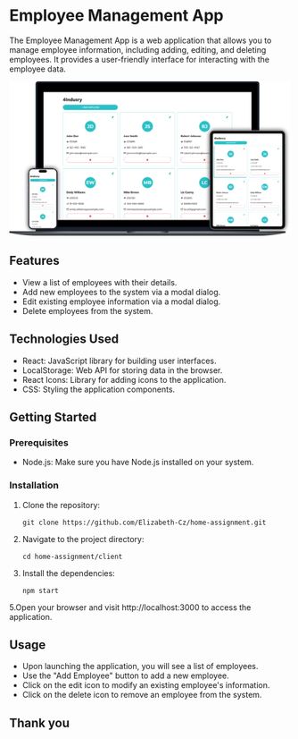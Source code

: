 # Employee Management App

The Employee Management App is a web application that allows you to manage employee information, including adding, editing, and deleting employees. It provides a user-friendly interface for interacting with the employee data.

<p align="center">
	<img 
	src="./client/src/assets/mockups/mockups.png"
	alt="Mobile mockup" />
</p>

## Features

- View a list of employees with their details.
- Add new employees to the system via a modal dialog.
- Edit existing employee information via a modal dialog.
- Delete employees from the system.

## Technologies Used

- React: JavaScript library for building user interfaces.
- LocalStorage: Web API for storing data in the browser.
- React Icons: Library for adding icons to the application.
- CSS: Styling the application components.

## Getting Started

### Prerequisites

- Node.js: Make sure you have Node.js installed on your system.

### Installation

1. Clone the repository:

   ```shell
   git clone https://github.com/Elizabeth-Cz/home-assignment.git

   ```

2. Navigate to the project directory:

   ```shell
   cd home-assignment/client
   ```

3. Install the dependencies:

   ```shell
   npm start
   ```

5.Open your browser and visit http://localhost:3000 to access the application.

## Usage

- Upon launching the application, you will see a list of employees.
- Use the "Add Employee" button to add a new employee.
- Click on the edit icon to modify an existing employee's information.
- Click on the delete icon to remove an employee from the system.

## Thank you
